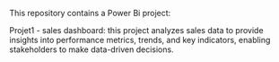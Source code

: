 This repository contains a Power Bi project:

Projet1 - sales dashboard: this project analyzes sales data to provide insights into performance metrics, trends, and key indicators, enabling stakeholders to make data-driven decisions.
